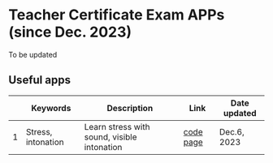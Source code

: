 # Teacher Certificate Exam APPs (since Dec. 2023)

To be updated

## Useful apps

||Keywords|Description|Link|Date updated|
|---|---|---|---|---|
|1|Stress, intonation|Learn stress with sound, visible intonation| [code page](https://github.com/MK316/Myapps/blob/main/TCEapps/stress_intonation.ipynb)| Dec.6, 2023|

